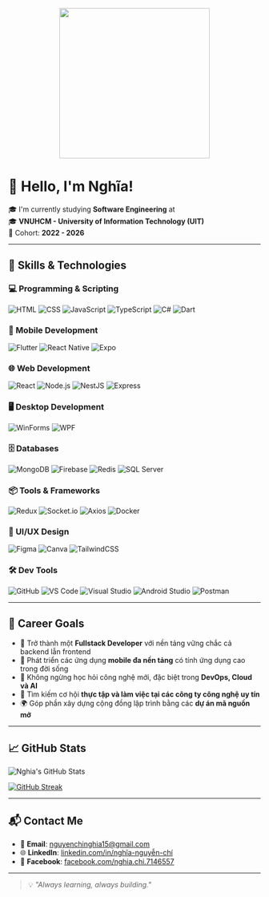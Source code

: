 <p align="center">
  <img src="https://i.pinimg.com/originals/9e/5c/77/9e5c77872f818509afc1766a86c9a68b.gif" width="300" />
</p>

# 👋 Hello, I'm Nghĩa!

🎓 I'm currently studying **Software Engineering** at  
🎓 **VNUHCM - University of Information Technology (UIT)**  
📆 Cohort: **2022 - 2026**

---

## 🚀 Skills & Technologies

### 💻 Programming & Scripting
![HTML](https://img.shields.io/badge/HTML-E34F26?style=for-the-badge&logo=html5&logoColor=white)
![CSS](https://img.shields.io/badge/CSS-1572B6?style=for-the-badge&logo=css3&logoColor=white)
![JavaScript](https://img.shields.io/badge/JavaScript-F7DF1E?style=for-the-badge&logo=javascript&logoColor=black)
![TypeScript](https://img.shields.io/badge/TypeScript-3178C6?style=for-the-badge&logo=typescript&logoColor=white)
![C#](https://img.shields.io/badge/C%23-239120?style=for-the-badge&logo=c-sharp&logoColor=white)
![Dart](https://img.shields.io/badge/Dart-0175C2?style=for-the-badge&logo=dart&logoColor=white)

### 📱 Mobile Development
![Flutter](https://img.shields.io/badge/Flutter-02569B?style=for-the-badge&logo=flutter&logoColor=white)
![React Native](https://img.shields.io/badge/React_Native-61DAFB?style=for-the-badge&logo=react&logoColor=black)
![Expo](https://img.shields.io/badge/Expo-000020?style=for-the-badge&logo=expo&logoColor=white)

### 🌐 Web Development
![React](https://img.shields.io/badge/React-20232A?style=for-the-badge&logo=react&logoColor=61DAFB)
![Node.js](https://img.shields.io/badge/Node.js-339933?style=for-the-badge&logo=nodedotjs&logoColor=white)
![NestJS](https://img.shields.io/badge/NestJS-E0234E?style=for-the-badge&logo=nestjs&logoColor=white)
![Express](https://img.shields.io/badge/Express.js-000000?style=for-the-badge&logo=express&logoColor=white)

### 🖥 Desktop Development
![WinForms](https://img.shields.io/badge/WinForms-0078D7?style=for-the-badge&logo=windows&logoColor=white)
![WPF](https://img.shields.io/badge/WPF-68217A?style=for-the-badge&logo=microsoft&logoColor=white)

### 🗄 Databases
![MongoDB](https://img.shields.io/badge/MongoDB-47A248?style=for-the-badge&logo=mongodb&logoColor=white)
![Firebase](https://img.shields.io/badge/Firebase-FFCA28?style=for-the-badge&logo=firebase&logoColor=black)
![Redis](https://img.shields.io/badge/Redis-DC382D?style=for-the-badge&logo=redis&logoColor=white)
![SQL Server](https://img.shields.io/badge/SQL_Server-CC2927?style=for-the-badge&logo=microsoftsqlserver&logoColor=white)

### 📦 Tools & Frameworks
![Redux](https://img.shields.io/badge/Redux-764ABC?style=for-the-badge&logo=redux&logoColor=white)
![Socket.io](https://img.shields.io/badge/Socket.io-010101?style=for-the-badge&logo=socketdotio&logoColor=white)
![Axios](https://img.shields.io/badge/Axios-5A29E4?style=for-the-badge&logo=axios&logoColor=white)
![Docker](https://img.shields.io/badge/Docker-2496ED?style=for-the-badge&logo=docker&logoColor=white)

### 🎨 UI/UX Design
![Figma](https://img.shields.io/badge/Figma-F24E1E?style=for-the-badge&logo=figma&logoColor=white)
![Canva](https://img.shields.io/badge/Canva-00C4CC?style=for-the-badge&logo=canva&logoColor=white)
![TailwindCSS](https://img.shields.io/badge/TailwindCSS-06B6D4?style=for-the-badge&logo=tailwindcss&logoColor=white)

### 🛠 Dev Tools
![GitHub](https://img.shields.io/badge/GitHub-181717?style=for-the-badge&logo=github&logoColor=white)
![VS Code](https://img.shields.io/badge/VS_Code-007ACC?style=for-the-badge&logo=visualstudiocode&logoColor=white)
![Visual Studio](https://img.shields.io/badge/Visual_Studio-5C2D91?style=for-the-badge&logo=visualstudio&logoColor=white)
![Android Studio](https://img.shields.io/badge/Android_Studio-3DDC84?style=for-the-badge&logo=androidstudio&logoColor=white)
![Postman](https://img.shields.io/badge/Postman-FF6C37?style=for-the-badge&logo=postman&logoColor=white)

---

## 🎯 Career Goals

- 🔭 Trở thành một **Fullstack Developer** với nền tảng vững chắc cả backend lẫn frontend  
- 📱 Phát triển các ứng dụng **mobile đa nền tảng** có tính ứng dụng cao trong đời sống  
- 🧠 Không ngừng học hỏi công nghệ mới, đặc biệt trong **DevOps, Cloud và AI**  
- 💼 Tìm kiếm cơ hội **thực tập và làm việc tại các công ty công nghệ uy tín**  
- 🌍 Góp phần xây dựng cộng đồng lập trình bằng các **dự án mã nguồn mở**

---

## 📈 GitHub Stats

![Nghia's GitHub Stats](https://github-readme-stats.vercel.app/api?username=nghianguyen&show_icons=true&theme=tokyonight)

[![GitHub Streak](https://streak-stats.demolab.com?user=nghianguyen&theme=tokyonight)](https://git.io/streak-stats)

---

## 📬 Contact Me

- 📧 **Email**: [nguyenchinghia15@gmail.com](mailto:nguyenchinghia15@gmail.com)  
- 🌐 **LinkedIn**: [linkedin.com/in/nghĩa-nguyễn-chí](https://www.linkedin.com/in/ngh%C4%A9a-nguy%E1%BB%85n-ch%C3%AD-2b3068333?originalSubdomain=vn)  
- 📘 **Facebook**: [facebook.com/nghia.chi.7146557](https://www.facebook.com/nghia.chi.7146557)

---

> 💡 _"Always learning, always building."_
